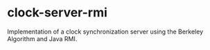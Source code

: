# clock-server-rmi
Implementation of a clock synchronization server using the Berkeley Algorithm and Java RMI.
